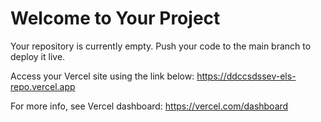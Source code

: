 # Welcome to Your Project

Your repository is currently empty. Push your code to the main branch to deploy it live.

Access your Vercel site using the link below:
https://ddccsdssev-els-repo.vercel.app

For more info, see Vercel dashboard: https://vercel.com/dashboard